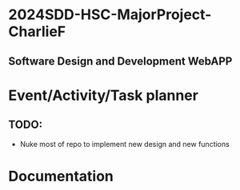 # 2024SDD-HSC-MajorProject-CharlieF
## Software Design and Development WebAPP

# Event/Activity/Task planner
## TODO:
  - Nuke most of repo to implement new design and new functions

# Documentation
